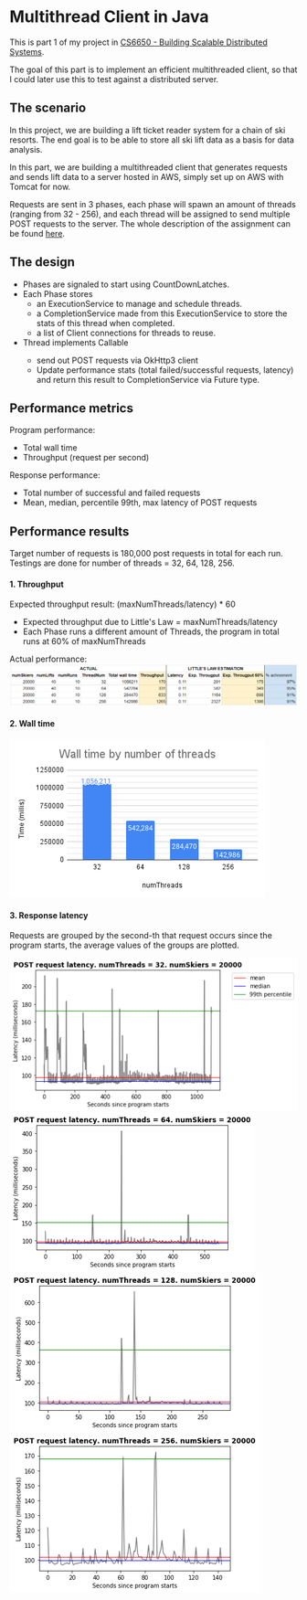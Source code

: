 # Multithread Client in Java

This is part 1 of my project in [CS6650 - Building Scalable Distributed Systems](https://gortonator.github.io/bsds-6650/).

The goal of this part is to implement an efficient multithreaded client, so that I could later use this to test against a distributed server.

## The scenario
In this project, we are building a lift ticket reader system for a chain of ski resorts. The end goal is to be able to store all ski lift data as a basis for data analysis.

In this part, we are building a multithreaded client that generates requests and sends lift data to a server hosted in AWS, simply set up on AWS with Tomcat for now.

Requests are sent in 3 phases, each phase will spawn an amount of threads (ranging from 32 - 256), and each thread will be assigned to send multiple POST requests to the server.
The whole description of the assignment can be found [here](https://gortonator.github.io/bsds-6650/assignments-2021/Assignment-1).

## The design

- Phases are signaled to start using CountDownLatches.
- Each Phase stores 
  * an ExecutionService to manage and schedule threads.
  * a CompletionService made from this ExecutionService to store the stats of this thread when completed.
  * a list of Client connections for threads to reuse.
- Thread implements Callable<Stats>
  * send out POST requests via OkHttp3 client
  * Update performance stats (total failed/successful requests, latency) and return this result to CompletionService via Future type.
  
## Performance metrics

Program performance:
* Total wall time
* Throughput (request per second)

Response performance:
* Total number of successful and failed requests
* Mean, median, percentile 99th, max latency of POST requests

## Performance results

Target number of requests is 180,000 post requests in total for each run.
Testings are done for number of threads = 32, 64, 128, 256.

#### 1. Throughput
Expected throughput result: (maxNumThreads/latency) * 60
  * Expected throughput due to Little's Law = maxNumThreads/latency
  * Each Phase runs a different amount of Threads, the program in total runs at 60% of maxNumThreads

Actual performance:
![](https://github.com/ptmphuong/distributed-a1/blob/master/ClientES2/plots/throughput_results.png)

#### 2. Wall time

![](https://github.com/ptmphuong/distributed-a1/blob/master/ClientES2/plots/Wall%20time%20by%20number%20of%20threads.png)

#### 3. Response latency 
 
Requests are grouped by the second-th that request occurs since the program starts, the average values of the groups are plotted.
 
![](https://github.com/ptmphuong/distributed-a1/blob/master/ClientES2/plots/post_latency_32_legend.png)
![](https://github.com/ptmphuong/distributed-a1/blob/master/ClientES2/plots/post_latency_64.png)
![](https://github.com/ptmphuong/distributed-a1/blob/master/ClientES2/plots/post_latency_128.png)
![](https://github.com/ptmphuong/distributed-a1/blob/master/ClientES2/plots/post_latency_256.png)
